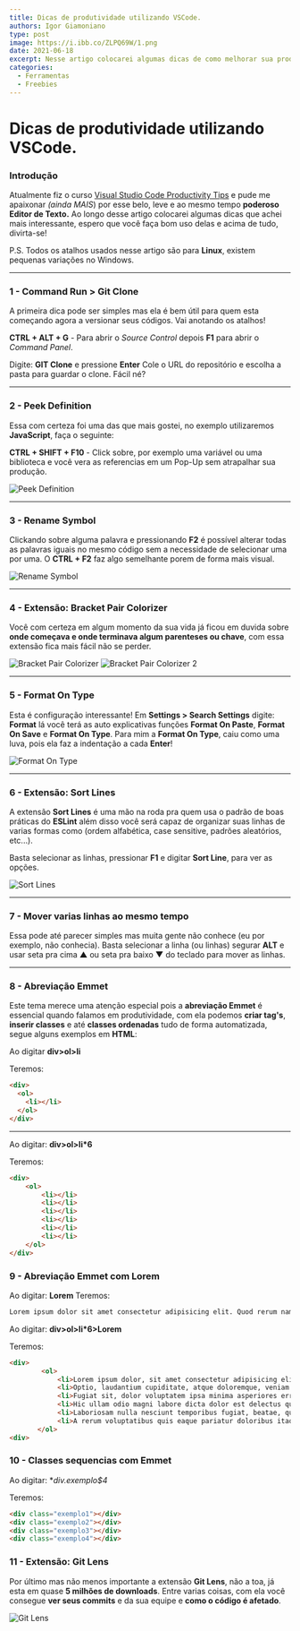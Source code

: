```yaml
---
title: Dicas de produtividade utilizando VSCode.
authors: Igor Giamoniano
type: post
image: https://i.ibb.co/ZLPQ69W/1.png
date: 2021-06-18
excerpt: Nesse artigo colocarei algumas dicas de como melhorar sua produtividade usando o Visual Studio Code.
categories:
  - Ferramentas
  - Freebies
---
```


# Dicas de produtividade utilizando VSCode.

### Introdução

Atualmente fiz o curso [Visual Studio Code Productivity Tips](https://www.linkedin.com/learning/visual-studio-code-productivity-tips/make-visual-studio-code-more-productive-for-your-projects) e pude me apaixonar *(ainda MAIS*) por esse belo, leve e ao mesmo tempo **poderoso Editor de Texto.** Ao longo desse artigo colocarei algumas dicas que achei mais interessante, espero que você faça bom uso delas e acima de tudo, divirta-se!

P.S. Todos os atalhos usados nesse artigo são para **Linux**, existem pequenas variações no Windows.


---


### 1 - Command Run > Git Clone

A primeira dica pode ser simples mas ela é bem útil para quem esta começando agora a versionar seus códigos. Vai anotando os atalhos!

**CTRL + ALT + G** - Para abrir o *Source Control* depois **F1** para abrir o *Command Panel*.

Digite: **GIT Clone** e pressione **Enter**
Cole o URL do repositório e escolha a pasta para guardar o clone. Fácil né?

---

### 2 - Peek Definition

Essa com certeza foi uma das que mais gostei, no exemplo utilizaremos **JavaScript**, faça o seguinte:

**CTRL + SHIFT + F10** - Click sobre, por exemplo uma variável ou uma biblioteca e você vera as referencias em um Pop-Up sem atrapalhar sua produção.

<img src="https://i.ibb.co/ZLPQ69W/1.png" alt="Peek Definition" border="0">

---

### 3 - Rename Symbol

Clickando sobre alguma palavra e pressionando **F2** é possível alterar todas as palavras iguais no mesmo código sem a necessidade de selecionar uma por uma. O **CTRL + F2** faz algo semelhante porem de forma mais visual.

<img src="https://i.ibb.co/3v8Fm6r/2.png" alt="Rename Symbol" border="0">

---

### 4 - Extensão: Bracket Pair Colorizer

Você com certeza em algum momento da sua vida já ficou em duvida sobre **onde começava e onde terminava algum parenteses ou chave**, com essa extensão fica mais fácil não se perder.

<img src="https://i.ibb.co/FzD6fg2/3.png" alt="Bracket Pair Colorizer" border="0">

<img src="https://i.ibb.co/4m1vfhr/4.png" alt="Bracket Pair Colorizer 2" border="0">

---

### 5 - Format On Type

Esta é configuração interessante! Em **Settings > Search Settings** digite: **Format** lá você terá as auto explicativas funções **Format On Paste**, **Format On Save** e **Format On Type**. Para mim a **Format On Type**, caiu como uma luva, pois ela faz a indentação a cada **Enter**!

<img src="https://i.ibb.co/ynxDBQk/5.png" alt="Format On Type" border="0">

---

### 6 - Extensão: Sort Lines

A extensão **Sort Lines** é uma mão na roda pra quem usa o padrão de boas práticas do **ESLint** além disso você será capaz de organizar suas linhas de varias formas como (ordem alfabética, case sensitive, padrões aleatórios, etc...). 

Basta selecionar as linhas, pressionar **F1** e digitar **Sort Line**, para ver as opções.

<img src="https://i.ibb.co/MB2sYLX/6.png" alt="Sort Lines" border="0">

---

### 7 - Mover varias linhas ao mesmo tempo

Essa pode até parecer simples mas muita gente não conhece (eu por exemplo, não conhecia). Basta selecionar a linha (ou linhas) segurar **ALT** e usar seta pra cima ▲ ou seta pra baixo ▼ do teclado para mover as linhas.

---

### 8 - Abreviação Emmet

Este tema merece uma atenção especial pois a **abreviação Emmet** é essencial quando falamos em produtividade, com ela podemos **criar tag's**, **inserir classes** e até **classes ordenadas** tudo de forma automatizada, segue alguns exemplos em **HTML**:

Ao digitar **div>ol>li**

Teremos: 
```html
<div>
  <ol>
    <li></li>
  </ol>
</div>
```

----------------------


Ao digitar: **div>ol>li*6**

Teremos:

```html
<div>
    <ol>
        <li></li>
        <li></li>
        <li></li>
        <li></li>
        <li></li>
        <li></li>
    </ol>
</div>
```
### 9 - Abreviação Emmet com Lorem

Ao digitar: **Lorem**
Teremos:
```html
Lorem ipsum dolor sit amet consectetur adipisicing elit. Quod rerum nam impedit optio harum tempora aspernatur iusto eius, voluptas maxime nihil ut sunt dolorum officia fugiat hic cum distinctio rem!
```

Ao digitar: **div>ol>li*6>Lorem**

Teremos:
```html      
<div>
        <ol>
            <li>Lorem ipsum dolor, sit amet consectetur adipisicing elit. Impedit facere blanditiis repellat, provident tempora vel cumque voluptatem repudiandae? Enim ducimus atque impedit obcaecati id quas similique aut tempora quaerat ex.</li>
            <li>Optio, laudantium cupiditate, atque doloremque, veniam recusandae itaque repellendus ab nulla reiciendis nobis fuga iusto? Ipsa dolores autem doloremque vel omnis ab, magni fugiat neque blanditiis libero aut, veniam optio?</li>
            <li>Fugiat sit, dolor voluptatem ipsa minima asperiores error ducimus sunt quasi, placeat commodi repellendus, fuga unde aliquid ratione ex doloribus? Labore, possimus sint sequi sapiente vel iste suscipit dolore voluptatibus!</li>
            <li>Hic ullam odio magni labore dicta dolor est delectus quae eius sunt? Aperiam nesciunt praesentium fuga laudantium, placeat ut exercitationem inventore blanditiis perferendis quia similique iure perspiciatis id fugiat eaque.</li>
            <li>Laboriosam nulla nesciunt temporibus fugiat, beatae, quam molestias aliquam a laborum rerum nobis ducimus dicta obcaecati doloribus, sequi voluptas repudiandae voluptate dolore aspernatur itaque alias reprehenderit earum sed impedit. Possimus?</li>
            <li>A rerum voluptatibus quis eaque pariatur doloribus itaque illum facilis tempora quidem beatae aliquid reprehenderit error nesciunt vitae dolor dignissimos exercitationem, quo natus. Repellendus, explicabo fugiat voluptates velit reiciendis nisi!</li>
       </ol>
<div>
```

### 10 - Classes sequencias com Emmet

Ao digitar: **div.exemplo$*4**

Teremos:
```html
<div class="exemplo1"></div>
<div class="exemplo2"></div>
<div class="exemplo3"></div>
<div class="exemplo4"></div>
```

### 11 - Extensão: Git Lens

Por último mas não menos importante a extensão **Git Lens**, não a toa, já esta em quase **5 milhões de downloads**. Entre varias coisas, com ela você consegue **ver seus commits** e da sua equipe e **como o código é afetado**.

<img src="https://i.ibb.co/YNmJx2V/7.png" alt="Git Lens" border="0">
